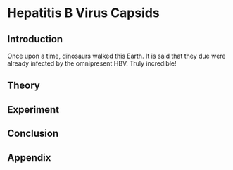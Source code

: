 # Hepatitis B Virus Capsids

## Introduction
Once upon a time, dinosaurs walked this Earth. It is said that they due were already infected by the omnipresent HBV. Truly incredible!

## Theory

## Experiment

## Conclusion

## Appendix
